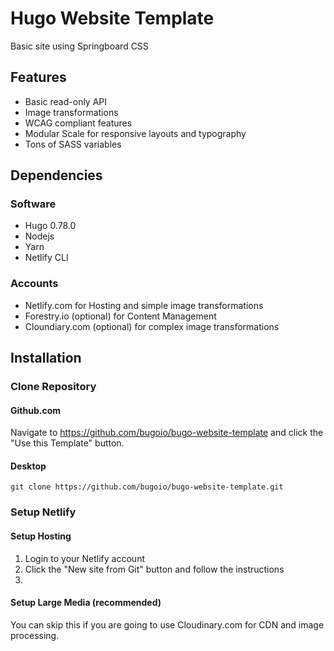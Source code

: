 # Hugo Website Template

Basic site using Springboard CSS

## Features
  * Basic read-only API
  * Image transformations
  * WCAG compliant features
  * Modular Scale for responsive layouts and typography
  * Tons of SASS variables

## Dependencies

### Software

  * Hugo 0.78.0
  * Nodejs
  * Yarn
  * Netlify CLI

### Accounts

  * Netlify.com for Hosting and simple image transformations
  * Forestry.io (optional) for Content Management
  * Cloundiary.com (optional) for complex image transformations

## Installation

### Clone Repository

#### Github.com

Navigate to https://github.com/bugoio/bugo-website-template and click the "Use this Template" button.

#### Desktop

```
git clone https://github.com/bugoio/bugo-website-template.git
```
### Setup Netlify

#### Setup Hosting

1. Login to your Netlify account
2. Click the "New site from Git" button and follow the instructions
3. 

#### Setup Large Media (recommended)

You can skip this if you are going to use Cloudinary.com for CDN and image processing.
